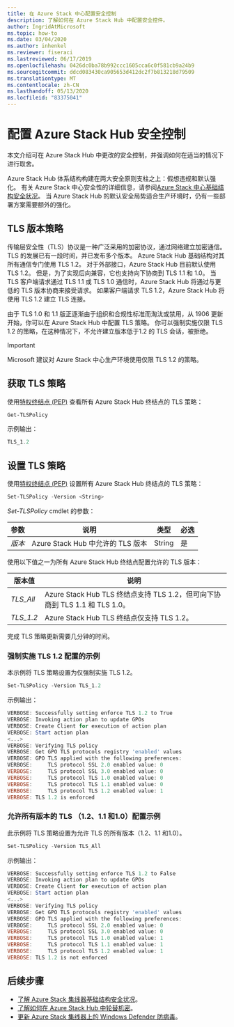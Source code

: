 ```yaml
---
title: 在 Azure Stack 中心配置安全控制
description: 了解如何在 Azure Stack Hub 中配置安全控件。
author: IngridAtMicrosoft
ms.topic: how-to
ms.date: 03/04/2020
ms.author: inhenkel
ms.reviewer: fiseraci
ms.lastreviewed: 06/17/2019
ms.openlocfilehash: 0426dc0ba78b992ccc1605cca6c0f581cb9a24b9
ms.sourcegitcommit: ddcd083430ca905653d412dc2f7b813218d79509
ms.translationtype: MT
ms.contentlocale: zh-CN
ms.lasthandoff: 05/13/2020
ms.locfileid: "83375041"
---
```

# <a name="configure-azure-stack-hub-security-controls"></a>配置 Azure Stack Hub 安全控制

本文介绍可在 Azure Stack Hub 中更改的安全控制，并强调如何在适当的情况下进行取舍。

Azure Stack Hub 体系结构构建在两大安全原则支柱之上：假想违规和默认强化。 有关 Azure Stack 中心安全性的详细信息，请参阅[Azure Stack 中心基础结构安全状况](azure-stack-security-foundations.md)。 当 Azure Stack Hub 的默认安全局势适合生产环境时，仍有一些部署方案需要额外的强化。

## <a name="tls-version-policy"></a>TLS 版本策略

传输层安全性（TLS）协议是一种广泛采用的加密协议，通过网络建立加密通信。 TLS 的发展已有一段时间，并已发布多个版本。 Azure Stack Hub 基础结构对其所有通信专门使用 TLS 1.2。 对于外部接口，Azure Stack Hub 目前默认使用 TLS 1.2。 但是，为了实现后向兼容，它也支持向下协商到 TLS 1.1 和 1.0。 当 TLS 客户端请求通过 TLS 1.1 或 TLS 1.0 通信时，Azure Stack Hub 将通过与更低的 TLS 版本协商来接受请求。 如果客户端请求 TLS 1.2，Azure Stack Hub 将使用 TLS 1.2 建立 TLS 连接。

由于 TLS 1.0 和 1.1 版正逐渐由于组织和合规性标准而淘汰或禁用，从 1906 更新开始，你可以在 Azure Stack Hub 中配置 TLS 策略。 你可以强制实施仅限 TLS 1.2 的策略，在这种情况下，不允许建立版本低于1.2 的 TLS 会话，被拒绝。

> [!IMPORTANT]
> Microsoft 建议对 Azure Stack 中心生产环境使用仅限 TLS 1.2 的策略。

## <a name="get-tls-policy"></a>获取 TLS 策略

使用[特权终结点 (PEP)](azure-stack-privileged-endpoint.md) 查看所有 Azure Stack Hub 终结点的 TLS 策略：

```powershell
Get-TLSPolicy
```

示例输出：

```powershell
TLS_1.2
```

## <a name="set-tls-policy"></a>设置 TLS 策略

使用[特权终结点 (PEP)](azure-stack-privileged-endpoint.md) 设置所有 Azure Stack Hub 终结点的 TLS 策略：

```powershell
Set-TLSPolicy -Version <String>
```

*Set-TLSPolicy* cmdlet 的参数：

| 参数 | 说明 | 类型 | 必选 |
|-----|-----|-----|-----|
| *版本* | Azure Stack Hub 中允许的 TLS 版本 | String | 是 |

使用以下值之一为所有 Azure Stack Hub 终结点配置允许的 TLS 版本：

| 版本值 | 说明 |
|-------|-------|
| *TLS_All* | Azure Stack Hub TLS 终结点支持 TLS 1.2，但可向下协商到 TLS 1.1 和 TLS 1.0。 |
| *TLS_1.2* | Azure Stack Hub TLS 终结点仅支持 TLS 1.2。 |

完成 TLS 策略更新需要几分钟的时间。

### <a name="enforce-tls-12-configuration-example"></a>强制实施 TLS 1.2 配置的示例

本示例将 TLS 策略设置为仅强制实施 TLS 1.2。

```powershell
Set-TLSPolicy -Version TLS_1.2
```

示例输出：

```powershell
VERBOSE: Successfully setting enforce TLS 1.2 to True
VERBOSE: Invoking action plan to update GPOs
VERBOSE: Create Client for execution of action plan
VERBOSE: Start action plan
<...>
VERBOSE: Verifying TLS policy
VERBOSE: Get GPO TLS protocols registry 'enabled' values
VERBOSE: GPO TLS applied with the following preferences:
VERBOSE:     TLS protocol SSL 2.0 enabled value: 0
VERBOSE:     TLS protocol SSL 3.0 enabled value: 0
VERBOSE:     TLS protocol TLS 1.0 enabled value: 0
VERBOSE:     TLS protocol TLS 1.1 enabled value: 0
VERBOSE:     TLS protocol TLS 1.2 enabled value: 1
VERBOSE: TLS 1.2 is enforced
```

### <a name="allow-all-versions-of-tls-12-11-and-10-configuration-example"></a>允许所有版本的 TLS （1.2、1.1 和1.0）配置示例

此示例将 TLS 策略设置为允许 TLS 的所有版本（1.2、1.1 和1.0）。

```powershell
Set-TLSPolicy -Version TLS_All
```

示例输出：

```powershell
VERBOSE: Successfully setting enforce TLS 1.2 to False
VERBOSE: Invoking action plan to update GPOs
VERBOSE: Create Client for execution of action plan
VERBOSE: Start action plan
<...>
VERBOSE: Verifying TLS policy
VERBOSE: Get GPO TLS protocols registry 'enabled' values
VERBOSE: GPO TLS applied with the following preferences:
VERBOSE:     TLS protocol SSL 2.0 enabled value: 0
VERBOSE:     TLS protocol SSL 3.0 enabled value: 0
VERBOSE:     TLS protocol TLS 1.0 enabled value: 1
VERBOSE:     TLS protocol TLS 1.1 enabled value: 1
VERBOSE:     TLS protocol TLS 1.2 enabled value: 1
VERBOSE: TLS 1.2 is not enforced
```

## <a name="next-steps"></a>后续步骤

- [了解 Azure Stack 集线器基础结构安全状况](azure-stack-security-foundations.md)。
- [了解如何在 Azure Stack Hub 中轮替机密](azure-stack-rotate-secrets.md)。
- [更新 Azure Stack 集线器上的 Windows Defender 防病毒](azure-stack-security-av.md)。
